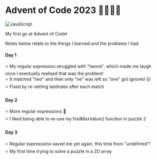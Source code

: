 # Advent of Code 2023 🔔🎅🎁🎄
![JavaScript](https://img.shields.io/badge/javascript-%23323330.svg?style=for-the-badge&logo=javascript&logoColor=%23F7DF1E)

My first go at Advent of Code!

Notes below relate to the things I learned and the problems I had.

#### Day 1
⭐ My regular expression struggled with "twone", which made me laugh once I eventually realised that was the problem!\
⭐ It matched "two" and then only "ne" was left so "one" got ignored 😥\
⭐ Fixed by re-setting lastIndex after each match

#### Day 2
⭐ More regular expressions 🧙\
⭐ I liked being able to re-use my findMaxValue() function in puzzle 2

#### Day 3
⭐ Regular expressions saved me yet again, this time from "undefined"!\
⭐ My first time trying to solve a puzzle in a 2D array
